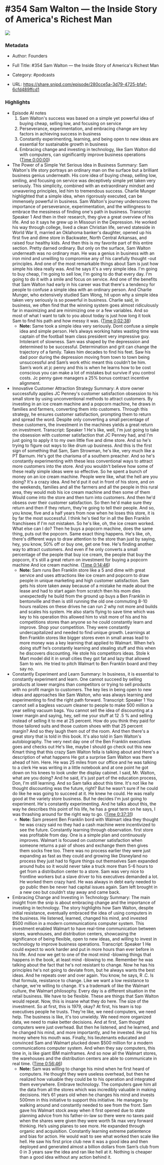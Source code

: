 # #354 Sam Walton —  the Inside Story of America's Richest Man

![](https://wsrv.nl/?url=https%3A%2F%2Fimage.simplecastcdn.com%2Fimages%2F57933a1d-c5a9-4040-9aca-e766ae2ec0eb%2F721c2dd0-f766-4405-a701-dcd9179d4a5b%2F3000x3000%2F1495013501artwork.jpg%3Faid%3Drss_feed&w=100&h=100)

### Metadata

- Author: Founders
- Full Title: #354 Sam Walton —  the Inside Story of America's Richest Man
- Category: #podcasts



- URL: https://share.snipd.com/episode/280cce5a-3d79-4725-bfaf-6cfd489ffcd1

### Highlights

- Episode AI notes
  1. Sam Walton's success was based on a simple yet powerful idea of buying cheap, selling low, and focusing on service
  2. Perseverance, experimentation, and embracing change are key factors in achieving success in business
  3. Constantly experimenting, learning, and being open to new ideas are essential for sustainable growth in business
  4. Embracing change and investing in technology, like Sam Walton did with computers, can significantly improve business operations ([Time 0:00:00](https://share.snipd.com/episode-takeaways/75b0b046-324c-43d7-b320-3caadf52fbeb))
- The Power of a Simple Yet Serious Idea in Business
  Summary:
  Sam Walton's life story portrays an ordinary man on the surface but a brilliant business genius underneath.
  His core idea of buying cheap, selling low, smiling, and focusing on service was deceptively simple yet taken very seriously. This simplicity, combined with an extraordinary mindset and unwavering principles, led him to tremendous success.
  Charlie Munger highlighted that a simple idea, when rigorously executed, can be immensely powerful in business.
  Sam Walton's journey underscores the importance of perseverance, experimentation, and the willingness to embrace the messiness of finding one's path in business.
  Transcript:
  Speaker 1
  And then in their research, they give a great overview of his life. And so it says he grew up in Missouri in the Depression. He worked his way through college, lived a clean Christian life, served stateside in World War II, married an Oklahoma banker's daughter, opened up his first five and dime store in Backwater, North Central Arkansas, and raised four healthy kids. And then this is my favorite part of this entire section. Pretty darned ordinary. But only on the surface, Sam Walton underneath was no ordinary man. He was a genius in business with an iron mind and unwilling to compromise any of his carefully thought -out principles. And one of the most remarkable things about Sam is just how simple his idea really was. And he says it's a very simple idea. I'm going to buy cheap, I'm going to sell low, I'm going to do that every day. I'm going to do it with a smile and focus on service. And one of the benefits that Sam Walton had early in his career was that there's a tendency for people to confuse a simple idea with an ordinary person. And Charlie Munger, who extensively studied Sam Wong, hit upon why a simple idea taken very seriously is so powerful in business. Charlie said, in business, we often find that the winning system goes almost ridiculously far in maximizing and are minimizing one or a few variables. And so most of what I want to talk to you about today is just how long it took Sam to find his path and how messy it was. ([Time 0:02:38](https://share.snipd.com/snip/2af13005-c96a-4d3f-8fd5-9720e612e01a))
    - **Note:** Same took a simple idea very seriously. Dont confuse a simple idea and simple person. He’s always working hates wasting time was captain of the football team class president very impressive guy. Intolerant of slowness. Sam was shaped by the depresssion and determined to be successful. Determination and grit can change the trajectory of a family. Takes him decades to find his feet. Saw his dad poor during the depression moving from town to town being unsuccessful and Sam’s work ethic meant this couldn’t be him. Sam’s work at jc penny and this is when he learns how to be cost conscious you can make a lot of mistakes but survive if you control costs. Jc penny gave managers a 25% bonus contract incentive alignment.
- Innovative Customer Attraction Strategy
  Summary:
  A store owner successfully applies JC Penney's customer satisfaction obsession to his small store by using unconventional methods to attract customers.
  By investing in an ice cream machine and a popcorn machine, he draws in families and farmers, converting them into customers. Through this strategy, he ensures customer satisfaction, prompting them to return and spread the word.
  Despite only converting a small percentage of these customers, the investment in the machines yields a great return on investment.
  Transcript:
  Speaker 1
  He's like, well, I'm just going to take the obsession with customer satisfaction that JC Penney had, and I'm just going to apply it to my own little five and dime store. And so he's trying to figure out ways to like drum up business. And this is the first sign of something that Sam, Sam Strowman, he's like, very much like a PT Barnum. He's got the charisma of a southern preacher. And so he's constantly experimenting with these less conventional ways to attract more customers into the store. And you wouldn't believe how some of these really simple ideas were so effective. So he spent a bunch of money on an ice cream machine. People were like, what the hell are you doing? It's a crazy idea. And he'd put it out in front of his store, and on the weekends, families and all the farmers and all the people in this rural area, they would mob his ice cream machine and then some of them Would come into the store and then turn into customers. And then he'd obsess over their customer satisfaction. So then he'd make sure they return and then if they return, they're going to tell their people. And so, you know, five and a half years from now when he loses this store, it is by far the most successful. I think he's tied for in all the Ben Franklin franchisees if I'm not mistaken. So he's like, oh, the ice cream worked. What else can I do? Then he buys a popcorn machine, does the same thing, puts out the popcorn. Same exact thing happens. He's like, oh, there's different ways to draw attention to the store than just by saying, hey, you know, 50% off or buy one, get one free. He's finding another way to attract customers. And even if he only converts a small percentage of the people that buy ice cream, the people that buy the popcorn, it's still a great return on investment for buying a popcorn machine And ice cream machine. ([Time 0:14:46](https://share.snipd.com/snip/217be7a5-24bf-4286-8754-17cfcb0e07b0))
    - **Note:** Sam runs Ben Franklin store like a 5 and dime with great service and uses attractions like ice cream and popcorn to draw people in unique marketing and high customer satisfaction. Sam gets his store taken away because of a mistake he made about the lease and had to start again from scratch then his mom dies unexpectedly he build from the ground up buys a Ben
      Franklin in bentonville and then is still running the old one commuting 8-10 hours realizes on these drives he can run 2 why not more and builds and scales his system. He also starts flying to save time which was key to his operation this allowed him to visit more of his and his competitions stores than anyone so he could constantly learn and improve. Shop your competition. They were constantly undercapitalized and needed to find unique growth. Learnings at Ben Franklin stores like bigger stores even in small areas lead to more money was a key learning that applied to Walmart. When he’s doing stuff he’s constantly learning and stealing stuff and this when he discovers discounting. He stole his competitors ideas. Stole k Mart model did it in small cities they got fat and lazy that allowed Sam to win. He tried to pitch Walmart to Ben Franklin board and they say no.
- Constantly Experiment and Learn
  Summary:
  In business, it is essential to constantly experiment and learn.
  One cannot succeed by selling products at lower margins than competitors or trying to sell products with no profit margin to customers. The key lies in being open to new ideas and approaches like Sam Walton, who was always learning and experimenting to find the right path forward.
  Transcript:
  Speaker 1
  You cannot sell a bagless vacuum cleaner to people to make 500 million a year selling vacuum bags. You cannot sell the idea of discounting at a lower margin and saying, hey, sell me your stuff at 12 .5 % and selling instead of selling it to me at 25 percent. How do you think they paid for those tailored suits and those custom shoes with that 25 percent margin? And so they laugh them out of the room. And then there's a great story that is told in this book. It's also told in Sam Walton's autobiography. The very next day one of the Ben Franklin executives goes and checks out He's like, maybe I should go check out this new Kmart thing that this crazy Sam Walton fella is talking about and Here's a description of what happens He got a surprise Sam Walton was there ahead of him. Here. He was 25 miles from our office and he was talking to a clerk He was writing in a little notebook and at one point he got down on his knees to look under the display cabinet. I said, Mr. Walton, what are you doing? And he said, it's just part of the education process, Don, I'm still learning. And so Sam talks about this time. It's not like he thought discounting was the future, right? But he wasn't sure if he could do like he was going to succeed at it. He knew he could. He was really good at the variety store business. But he decides I'm just going to experiment. He's constantly experimenting. And he talks about this, the way he describes this point of his life, he has a great term on he says, I was thrashing around for the right way to go. ([Time 0:37:31](https://share.snipd.com/snip/24c63683-6b1a-4b50-bc52-0436bb5ae774))
    - **Note:** Sam present Ben Franklin bord with Walmart idea they thought he was crazy said no they had a cash machine were incentivized to see the future. Constantly learning through observation. first store was profitable from day. One is a simple plan and continuously improves. Walmart is focused on customer satisfaction when someone returns a pair of shoes and exchange them then gives them socks free too. There was no process earlier they were just expanding as fast as they could and growing like Disneyland no process they just had to figure things out themselves Sam expanded around hubs so it would never take a truck more than 5-6 hours to get from a distribution center to a store. Sam was very nice to frontline workers but a slave driver to his executives demanded a lot. He worked them crazy hard. He was always in debt early needed to go public then be never had capital issues again. Sam left brought in a new ceo but couldn’t stay away and came back.
- Embracing Change and Investing in Technology
  Summary:
  The main insight from the snip is about embracing change and the importance of investing in technology.
  The story highlights how Sam Walton, despite initial resistance, eventually embraced the idea of using computers in the business. He listened, learned, changed his mind, and invested $500 million in a modern communications computer system.
  This investment enabled Walmart to have real-time communication between stores, warehouses, and distribution centers, showcasing the significance of being flexible, open to new ideas, and willing to invest in technology to improve business operations.
  Transcript:
  Speaker 1
  He could expect to work harder and put in more hours than ever before in his life. And now we get to one of the most mind -blowing things that happens in the book, at least mind -blowing to me. Remember he was talking about the fact that he's not resistant to change. Now he has his principles he's not going to deviate from, but he always wants the best ideas. And he repeats over and over again. You know, he says, R .C. Is that formula, resistance to change. Like we want a low resistance to change, we're willing to change. It's a trademark of like the Walmart culture, the Walmart philosophy. Every day is a different situation in the retail business. We have to be flexible. These are things that Sam Walton would repeat. Now, this is insane what they do here. The size of the investment. So at first, this is 1979, okay? At first, his team is top executives people he trusts. They're like, we need computers, we need help. The business is like, it's too unwieldy. We need more organized data, we need to make better decisions. And at first, Sam thought computers were just overhead. But then he listened, and he learned, and he changed his mind, and more importantly, and he invested. He put his money where his mouth was. Finally, his lieutenants educated and convinced Sam and Walmart plucked down $500 million for a modern communications computer system. And when they say computers, this time in, is like giant IBM mainframes. And so now all the Walmart stores, the warehouses and the distribution centers are able to communicate in real time. ([Time 0:56:46](https://share.snipd.com/snip/7752b99e-e4f4-4fd7-a0a4-c24683840bab))
    - **Note:** Sam was willing to change his mind when he first heard of computers. He thought they were useless overhead, but then he realized how valuable they could be to his operation and integrated them everywhere. Embrave technology. The computers gave him all the data from all the stores which was incredibly valuable in making decisions. He’s 61 years old when he changes his mind and invests 500mm in this initiative to support this initiative. He manages by walking around and constantly needed to see from the front. Sam gave his Walmart stock away when it first opened due to state planning advice from his father-in-law so there were no taxes paid when the shares were given they were worth 5k max very forward thinking. He’s using planes to see more. He expanded through organic and acquisition. Constantly learning extreme patientence and bias for action. He would wait to see what worked then scale like hell. He saw his first price club new it was a good idea and then deployed and generated almost a billion dollars from Sam’s club from 0 in 3 years saw the idea and ran like hell at it. Nothing is cheaper than a good idea without any action behind it.
